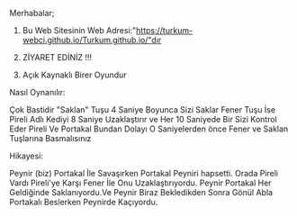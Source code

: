 Merhabalar; 

1. Bu Web Sitesinin Web Adresi:"https://turkum-webci.github.io/Turkum.github.io/"dır

2.  ZİYARET EDİNİZ !!!

3. Açık Kaynaklı Birer Oyundur

Nasıl Oynanılır:

Çok Bastidir "Saklan" Tuşu 4 Saniye Boyunca Sizi Saklar Fener Tuşu İse Pireli Adlı Kediyi 8 Saniye Uzaklaştırır ve Her 10 Saniyede Bir Sizi Kontrol Eder Pireli Ve Portakal Bundan Dolayı O Saniyelerden önce Fener ve Saklan Tuşlarına Basmalısınız

Hikayesi:

Peynir (biz) Portakal İle Savaşırken Portakal Peyniri hapsetti. Orada Pireli Vardı Pireli'ye Karşı Fener İle Onu Uzaklaştırıyordu. Peynir Portakal Her Geldiğinde Saklanıyordu.Ve Peynir Biraz Bekledikden Sonra Gönül Abla Portakalı Beslerken Peynirde Kaçıyordu.
